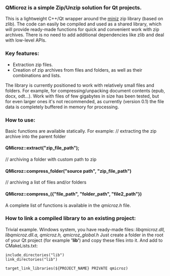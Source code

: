 ### QMicroz is a simple Zip/Unzip solution for Qt projects.
This is a lightweight C++/Qt wrapper around the [miniz](https://github.com/richgel999/miniz) zip library (based on zlib).
The code can easily be compiled and used as a shared library, which will provide ready-made functions for quick and convenient work with zip archives. There is no need to add additional dependencies like zlib and deal with low-level APIs.

### Key features:
* Extraction zip files.
* Creation of zip archives from files and folders,
    as well as their combinations and lists.

The library is currently positioned to work with relatively small files and folders. For example, for compressing/unpacking document contents (epub, docx, odt...). Work with files of few gigabytes in size has been tested, but for even larger ones it's not recommended, as currently (version 0.1) the file data is completely buffered in memory for processing.

### How to use:
Basic functions are available statically.
For example:
// extracting the zip archive into the parent folder
#### QMicroz::extract("zip_file_path");

// archiving a folder with custom path to zip
#### QMicroz::compress_folder("source path", "zip_file_path")

// archiving a list of files and/or folders
#### QMicroz::compress_({"file_path", "folder_path", "file2_path"})

A complete list of functions is available in the _qmicroz.h_ file.

### How to link a compiled library to an existing project:
Trivial example. Windows system, you have ready-made files: _libqmicroz.dll, libqmicroz.dll.a, qmicroz.h, qmicroz_global.h_
Just create a folder in the root of your Qt project (for example **'lib'**) and copy these files into it.
And add to CMakeLists.txt:
```
include_directories("lib")
link_directories("lib")

target_link_libraries(${PROJECT_NAME} PRIVATE qmicroz)
```
